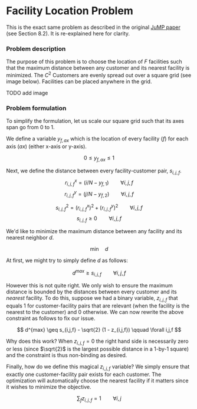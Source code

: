 # Facility Location Problem

This is the exact same problem as described in the original [JuMP paper](https://epubs.siam.org/doi/10.1137/15M1020575) (see Section 8.2). It is re-explained here for clarity.

### Problem description

The purpose of this problem is to choose the location of $F$ facilities such that the maximum distance between any customer and its nearest facility is minimized. The $C^2$ Customers are evenly spread out over a square grid (see image below). Facilities can be placed anywhere in the grid.

TODO add image


### Problem formulation

To simplify the formulation, let us scale our square grid such that its axes span go from $0$ to $1$.

We define a variable $y_{f,ax}$ which is the location of every facility ($f$) for each axis ($ax$) (either x-axis or y-axis).

$$ 0 \leq y_{f,ax} \leq 1$$

Next, we define the distance between every facility-customer pair, $s_{i,j,f}$.
 $$r^x_{i,j,f} = (i / N - y_{f,1}) \qquad \forall i, j, f$$
$$r^y_{i,j,f} = (j / N - y_{f,2}) \qquad \forall i,j,f$$

$$s_{i,j,f} ^2 = (r_{i,j,f}^x) ^ 2 + (r^y_{i,j,f}) ^2 \qquad \forall i,j,f$$
$$ s_{i,j,f} \geq 0 \qquad \forall i,j,f$$

We'd like to minimize the maximum distance between any facility and its nearest neighbor $d$.

$$\text{min} \quad d$$

At first, we might try to simply define $d$ as follows:

$$ d^{max} \geq s_{i,j,f} \qquad \forall i,j,f$$

However this is not quite right. We only wish to ensure the maximum distance is bounded by the distances between every customer and its _nearest_ facility. To do this, suppose we had a binary variable, $z_{i,j,f}$ that equals $1$ for customer-facility pairs that are relevant (when the facility is the nearest to the customer) and $0$ otherwise. We can now rewrite the above constraint as follows to fix our issue.

$$ d^{max} \geq s_{i,j,f} - \sqrt{2} (1 - z_{i,j,f}) \qquad \forall i,j,f $$

Why does this work? When $z_{i,j,f} = 0$ the right hand side is necessarily zero or less (since $\sqrt{2}$ is the largest possible distance in a 1-by-1 square) and the constraint is thus non-binding as desired.

Finally, how do we define this magical $z_{i,j,f}$ variable? We simply ensure that exactly one customer-facility pair exists for each customer. The optimization will automatically choose the nearest facility if it matters since it wishes to minimize the objective.

$$\sum_{f} z_{i,j,f} = 1 \qquad \forall i,j$$


